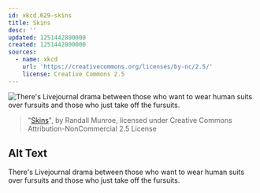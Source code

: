 ```yaml
---
id: xkcd.629-skins
title: Skins
desc: ''
updated: 1251442800000
created: 1251442800000
sources:
  - name: xkcd
    url: 'https://creativecommons.org/licenses/by-nc/2.5/'
    license: Creative Commons 2.5
---
```

![There's Livejournal drama between those who want to wear human suits over fursuits and those who just take off the fursuits.](https://imgs.xkcd.com/comics/skins.png)
> "[Skins](https://xkcd.com/629/)", by Randall Munroe, licensed under Creative Commons Attribution-NonCommercial 2.5 License

## Alt Text
There's Livejournal drama between those who want to wear human suits over fursuits and those who just take off the fursuits.
